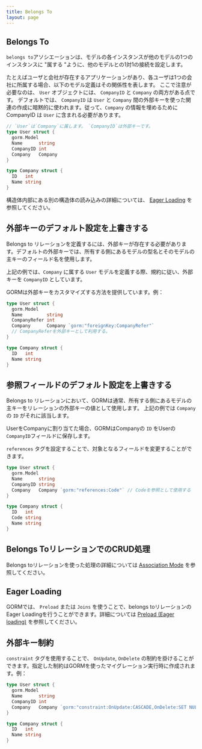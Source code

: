 ```yaml
---
title: Belongs To
layout: page
---
```


## Belongs To

`belongs to`アソシエーションは、モデルの各インスタンスが他のモデルの1つのインスタンスに "属する "ように、他のモデルとの1対1の接続を設定します。

たとえばユーザと会社が存在するアプリケーションがあり、各ユーザは1つの会社に所属する場合、以下のモデル定義はその関係性を表します。 ここで注意が必要なのは、 `User` オブジェクトには、 `CompanyID` と `Company` の両方がある点です。 デフォルトでは、 `CompanyID` は `User` と `Company` 間の外部キーを使った関連の作成に暗黙的に使われます。従って、`Company` の情報を埋めるためにCompanyID は `User` に含まれる必要があります。

```go
// `User`は`Company`に属します。 `CompanyID`は外部キーです。
type User struct {
  gorm.Model
  Name      string
  CompanyID int
  Company   Company
}

type Company struct {
  ID   int
  Name string
}
```

構造体内部にある別の構造体の読み込みの詳細については、 [Eager Loading](belongs_to.html#Eager-Loading) を参照してください。

## 外部キーのデフォルト設定を上書きする

Belongs to リレーションを定義するには、外部キーが存在する必要があります。デフォルトの外部キーでは、所有する側にあるモデルの型名とそのモデルの主キーのフィールド名を使用します。

上記の例では、`Company` に属する `User` モデルを定義する際、規約に従い、外部キーを `CompanyID` としています。

GORMは外部キーをカスタマイズする方法を提供しています。例：

```go
type User struct {
  gorm.Model
  Name         string
  CompanyRefer int
  Company      Company `gorm:"foreignKey:CompanyRefer"`
  // CompanyReferを外部キーとして利用する。
}

type Company struct {
  ID   int
  Name string
}
```

## 参照フィールドのデフォルト設定を上書きする

Belongs to リレーションにおいて、GORMは通常、所有する側にあるモデルの主キーをリレーションの外部キーの値として使用します。 上記の例では `Company` の `ID` がそれに該当します。

UserをCompanyに割り当てた場合、GORMはCompanyの `ID` をUserの `CompanyID`フィールドに保存します。

`references` タグを設定することで、対象となるフィールドを変更することができます。

```go
type User struct {
  gorm.Model
  Name      string
  CompanyID string
  Company   Company `gorm:"references:Code"` // Codeを参照として使用する
}

type Company struct {
  ID   int
  Code string
  Name string
}
```

## Belongs ToリレーションでのCRUD処理

Belongs toリレーションを使った処理の詳細については [Association Mode](associations.html#Association-Mode) を参照してください。

## Eager Loading

GORMでは、 `Preload` または `Joins` を使うことで、belongs toリレーションの Eager Loadingを行うことができます。詳細については [Preload (Eager loading)](preload.html) を参照してください。

## 外部キー制約

`constraint` タグを使用することで、 `OnUpdate`, `OnDelete` の制約を掛けることができます。指定した制約はGORMを使ったマイグレーション実行時に作成されます。例：

```go
type User struct {
  gorm.Model
  Name      string
  CompanyID int
  Company   Company `gorm:"constraint:OnUpdate:CASCADE,OnDelete:SET NULL;"`
}

type Company struct {
  ID   int
  Name string
}
```
